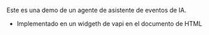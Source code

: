 Este es una demo de un agente de asistente de eventos de IA.

- Implementado en un widgeth de vapi en el documento de HTML
